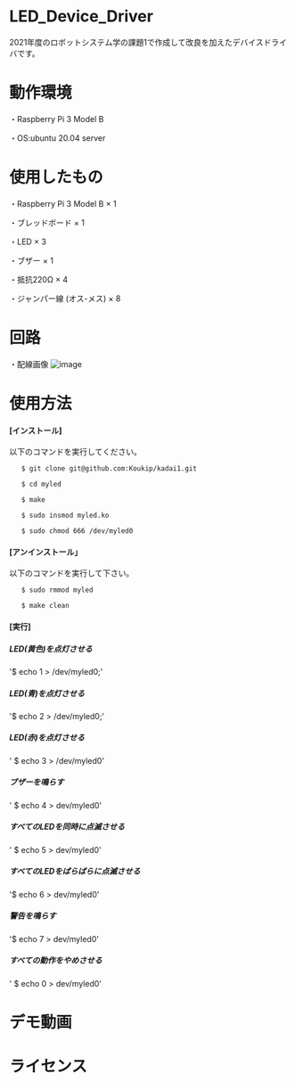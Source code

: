 # LED_Device_Driver

2021年度のロボットシステム学の課題1で作成して改良を加えたデバイスドライバです。

# 動作環境

・Raspberry Pi 3 Model B
 
  ・OS:ubuntu 20.04 server
  
# 使用したもの

  ・Raspberry Pi 3 Model B × 1
 
  ・ブレッドボード × 1
  
  ・LED × 3
  
  ・ブザー × 1
  
  ・抵抗220Ω × 4
  
  ・ジャンパー線 (オス-メス) × 8
 
# 回路

・配線画像
  ![image](https://user-images.githubusercontent.com/93635163/146193856-701b8f7e-5bda-4630-a57e-6fdadeaed780.png)
  
 # 使用方法
 
  #### [インストール]
  
  以下のコマンドを実行してください。
  
       $ git clone git@github.com:Koukip/kadai1.git
   
       $ cd myled
   
       $ make
   
       $ sudo insmod myled.ko
   
       $ sudo chmod 666 /dev/myled0
   
 #### [アンインストール」
  
  以下のコマンドを実行して下さい。
  
       $ sudo rmmod myled
   
       $ make clean
   
 #### [実行]
  
 ##### LED(黄色)を点灯させる
  
 '$ echo 1 > /dev/myled0;'
  
#####  LED(青)を点灯させる
  
 '$ echo 2 > /dev/myled0;'
  
#####  LED(赤)を点灯させる
  
 ' $ echo 3 > /dev/myled0'
  
#####  ブザーを鳴らす
  
 ' $ echo 4 > dev/myled0'
  
#####  すべてのLEDを同時に点滅させる
  
 ' $ echo 5 > dev/myled0'
  
#####  すべてのLEDをばらばらに点滅させる
  
  '$ echo 6 > dev/myled0'
  
#####  警告を鳴らす
  
  '$ echo 7 > dev/myled0'
  
#####  すべての動作をやめさせる
  
 ' $ echo 0 > dev/myled0'
  
 # デモ動画
 
 
 # ライセンス
 

